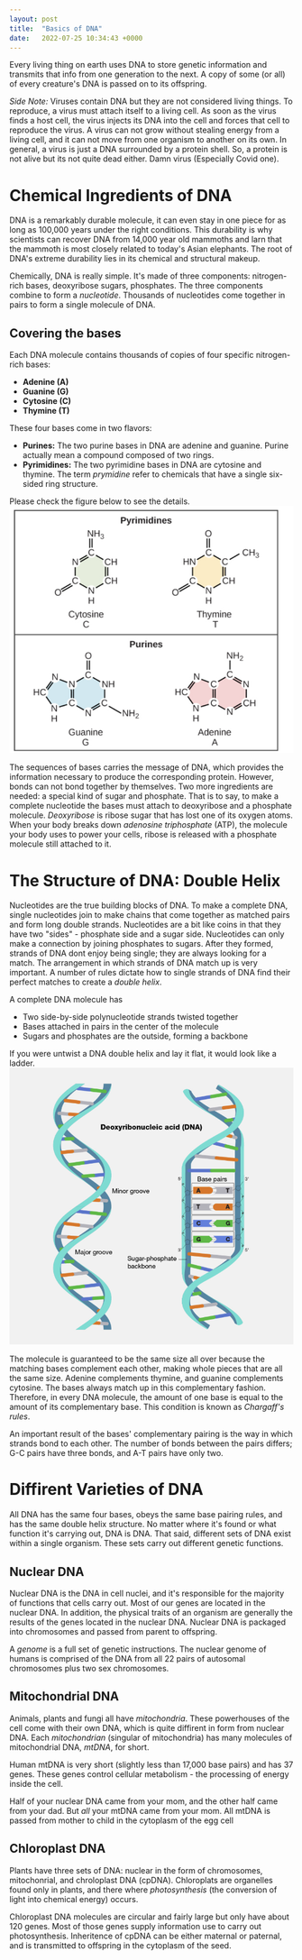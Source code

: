 ```yaml
---
layout: post
title:  "Basics of DNA"
date:   2022-07-25 10:34:43 +0000
--- 
```


Every living thing on earth uses DNA to store genetic information and transmits that info from one generation to the next. A copy of some (or all) of every creature's DNA is passed on to its offspring. 

*Side Note:* Viruses contain DNA but they are not considered living things. To reproduce, a virus must attach itself to a living cell. As soon as the virus finds a host cell, the virus injects its DNA into the cell and forces that cell to reproduce the virus. A virus can not grow without stealing energy from a living cell, and it can not move from one organism to another on its own. In general, a virus is just a DNA surrounded by a protein shell. So, a protein is not alive but its not quite dead either. Damn virus (Especially Covid one).

# Chemical Ingredients of DNA

DNA is a remarkably durable molecule, it can even stay in one piece for as long as 100,000 years under the right conditions. This durability is why scientists can recover DNA from 14,000 year old mammoths and larn that the mammoth is most closely related to today's Asian elephants. The root of DNA's extreme durability lies in its chemical and structural makeup.


Chemically, DNA is really simple. It's made of three components: nitrogen-rich bases, deoxyribose sugars, phosphates. The three components combine to form a *nucleotide*. Thousands of nucleotides come together in pairs to form a single molecule of DNA. 

## Covering the bases

Each DNA molecule contains thousands of copies of four specific nitrogen-rich bases:

 - **Adenine (A)**
 - **Guanine (G)**
 - **Cytosine (C)**
 - **Thymine (T)**

These four bases come in two flavors:

 - **Purines:** The two purine bases in DNA are adenine and guanine. Purine actually mean a compound composed of two rings. 
 - **Pyrimidines:** The two pyrimidine bases in DNA are cytosine and thymine. The term *prymidine* refer to chemicals that have a single six-sided ring structure.

Please check the figure below to see the details.
![Chemical Structure of DNA bases](/images/chemical-bases.png "Chemical Structure of DNA bases")

The sequences of bases carries the message of DNA, which provides the information necessary to produce the corresponding protein.  However, bonds can not bond together by themselves. Two more ingredients are needed: a special kind of sugar and phosphate. 
That is to say, to make a complete nucleotide the bases must attach to deoxyribose and a phosphate molecule. *Deoxyribose* is ribose sugar that has lost one of its oxygen atoms. When your body breaks down  *adenosine triphosphate* (ATP), the molecule your body uses to power your cells, ribose is released with a phosphate molecule still attached to it.  
  
# The Structure of DNA: Double Helix

Nucleotides are the true building blocks of DNA. To make a complete DNA, single nucleotides join to make chains that come together as matched pairs and form long double strands. Nucleotides are a bit like coins in that they have two "sides" - phosphate side and a sugar side. Nucleotides can only make a connection by joining phosphates to sugars. 
After they formed, strands of DNA dont enjoy being single; they are always looking for a match. The arrangement in which strands of DNA match up is very important. A number of rules dictate how to single strands of DNA find their perfect matches to create a *double helix*.

A complete DNA molecule has
 - Two side-by-side polynucleotide strands twisted together
 - Bases attached in pairs in the center of the molecule
 - Sugars and phosphates are the outside, forming a backbone

If you were untwist a DNA double helix and lay it flat, it would look like a ladder. 
![The DNA double helix](../images/dna-double-helix.png "DNA double helix")


The molecule is guaranteed to be the same size all over because the matching bases complement each other, making whole pieces that are all the same size. Adenine complements thymine, and guanine complements cytosine. The bases always match up in this complementary fashion. Therefore, in every DNA molecule, the amount of one base is equal to the amount of its complementary base. This condition is known as *Chargaff's rules*.

An important result of the bases' complementary pairing is the  way in which strands bond to each other. The number of bonds between the pairs differs; G-C pairs have three bonds, and A-T pairs have only two. 

# Diffirent Varieties of DNA

All DNA has the same four bases, obeys the same base pairing rules, and has the same double helix structure. No matter where it's found or what function it's carrying out, DNA is DNA. That said, different sets of DNA exist within a single organism. These sets carry out different genetic functions.

## Nuclear DNA

Nuclear DNA is the DNA in cell nuclei, and it's responsible for the majority of functions that cells carry out. Most of our genes are located in the nuclear DNA. In addition, the physical traits of an organism are generally the results of the genes located in the nuclear DNA. Nuclear DNA is packaged into chromosomes and passed from parent to offspring. 

A *genome* is a full set of genetic instructions. The nuclear genome of humans is comprised of the DNA from all 22 pairs of autosomal chromosomes plus two sex chromosomes.

## Mitochondrial DNA

Animals, plants and fungi all have *mitochondria*. These powerhouses of the cell come with their own DNA, which is quite diffirent in form from nuclear DNA. Each *mitochondrian* (singular of mitochondria) has many molecules of mitochondrial DNA, *mtDNA*, for short. 

Human mtDNA is very short (slightly less than 17,000 base pairs) and has 37 genes. These genes control cellular metabolism - the processing of energy inside the cell. 

Half of your nuclear DNA came from your mom, and the other half came from your dad. But *all* your mtDNA came from your mom. All mtDNA is passed from mother to child in the cytoplasm of the egg cell

## Chloroplast DNA

Plants have three sets of DNA: nuclear in the form of chromosomes, mitochonrial, and chroloplast DNA (cpDNA). Chloroplats are organelles found only in plants, and there where *photosynthesis* (the conversion of light into chemical energy) occurs.

Chloroplast DNA molecules are circular and fairly large but only have about 120 genes. Most of those genes supply information use to carry out photosynthesis. Inheritence of cpDNA can be either maternal or paternal, and is transmitted to offspring in the cytoplasm of the seed.
